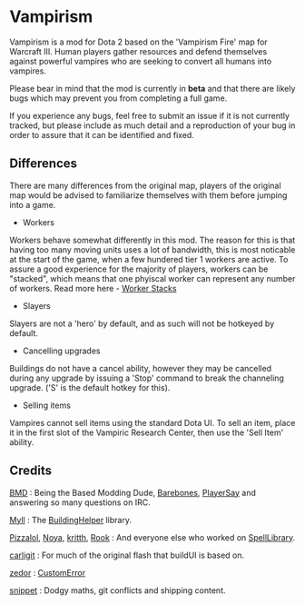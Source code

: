 # Vampirism
Vampirism is a mod for Dota 2 based on the 'Vampirism Fire' map for Warcraft III. Human players gather resources and defend themselves against powerful vampires who are seeking to convert all humans into vampires.

Please bear in mind that the mod is currently in **beta** and that there are likely bugs which may prevent you from completing a full game.

If you experience any bugs, feel free to submit an issue if it is not currently tracked, but please include as much detail and a reproduction of your bug in order to assure that it can be identified and fixed.

## Differences

There are many differences from the original map, players of the original map would be advised to familiarize themselves with them before jumping into a game.

- Workers

Workers behave somewhat differently in this mod. The reason for this is that having too many moving units uses a lot of bandwidth, this is most noticable at the start of the game,
when a few hundered tier 1 workers are active. To assure a good experience for the majority of players, workers can be "stacked", which means that one phyiscal worker can represent
any number of workers. Read more here - [Worker Stacks](https://github.com/space-jam-/vampirism/wiki/Worker-Stacks)

- Slayers

Slayers are not a 'hero' by default, and as such will not be hotkeyed by default.

- Cancelling upgrades

Buildings do not have a cancel ability, however they may be cancelled during any upgrade by issuing a 'Stop' command to break the channeling upgrade. ('S' is the default hotkey for this).

- Selling items

Vampires cannot sell items using the standard Dota UI. To sell an item, place it in the first slot of the Vampiric Research Center, then use the 'Sell Item' ability.

## Credits

[BMD](https://github.com/bmddota) : Being the Based Modding Dude, [Barebones](https://github.com/bmddota/barebones), [PlayerSay](https://github.com/bmddota/PlayerSay) and answering so many questions on IRC.

[Myll](https://github.com/Myll) : The [BuildingHelper](https://github.com/Myll/Dota-2-Building-Helper) library.

[Pizzalol](https://github.com/Pizzalol), [Noya](https://github.com/MNoya), [kritth](https://github.com/kritth), [Rook](https://github.com/Rookdota) : And everyone else who worked on [SpellLibrary](https://github.com/Pizzalol/SpellLibrary).

[carligit](https://github.com/carligit) : For much of the original flash that buildUI is based on.

[zedor](https://github.com/zedor) : [CustomError](https://github.com/zedor/CustomError)

[snippet](https://github.com/snipplets) : Dodgy maths, git conflicts and shipping content.
